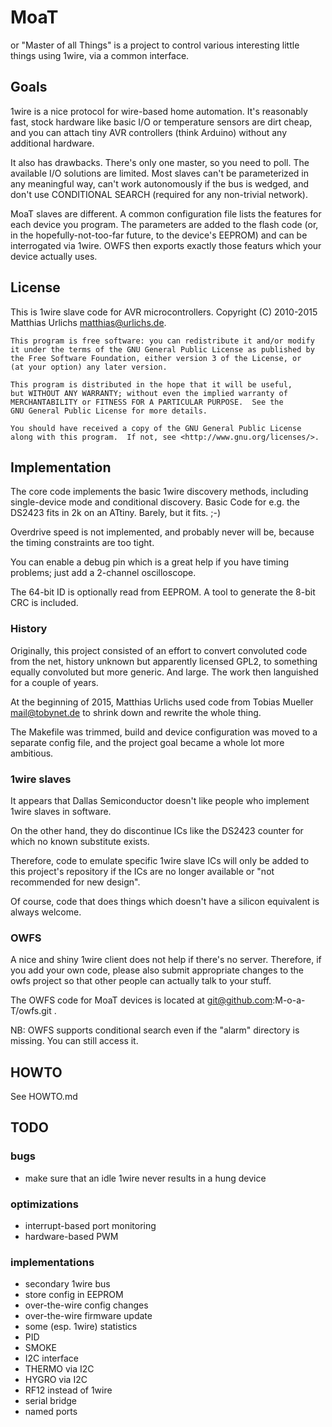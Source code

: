 # MoaT

or "Master of all Things" is a project to control various interesting
little things using 1wire, via a common interface.

## Goals

1wire is a nice protocol for wire-based home automation. It's reasonably
fast, stock hardware like basic I/O or temperature sensors are dirt cheap,
and you can attach tiny AVR controllers (think Arduino) without any
additional hardware.

It also has drawbacks. There's only one master, so you need to poll.
The available I/O solutions are limited. Most slaves can't be parameterized
in any meaningful way, can't work autonomously if the bus is wedged, and
don't use CONDITIONAL SEARCH (required for any non-trivial network).

MoaT slaves are different. A common configuration file lists the features
for each device you program. The parameters are added to the flash code
(or, in the hopefully-not-too-far future, to the device's EEPROM) and can
be interrogated via 1wire. OWFS then exports exactly those featurs which
your device actually uses.

## License

This is 1wire slave code for AVR microcontrollers.
Copyright (C) 2010-2015 Matthias Urlichs <matthias@urlichs.de>.


    This program is free software: you can redistribute it and/or modify
    it under the terms of the GNU General Public License as published by
    the Free Software Foundation, either version 3 of the License, or
    (at your option) any later version.

    This program is distributed in the hope that it will be useful,
    but WITHOUT ANY WARRANTY; without even the implied warranty of
    MERCHANTABILITY or FITNESS FOR A PARTICULAR PURPOSE.  See the
    GNU General Public License for more details.

    You should have received a copy of the GNU General Public License
    along with this program.  If not, see <http://www.gnu.org/licenses/>.

## Implementation

The core code implements the basic 1wire discovery methods, including
single-device mode and conditional discovery.
Basic Code for e.g. the DS2423 fits in 2k on an ATtiny.
Barely, but it fits. ;-)

Overdrive speed is not implemented, and probably never will be,
because the timing constraints are too tight.

You can enable a debug pin which is a great help if you have timing
problems; just add a 2-channel oscilloscope.

The 64-bit ID is optionally read from EEPROM. A tool to generate the
8-bit CRC is included.

### History

Originally, this project consisted of an effort to convert convoluted code
from the net, history unknown but apparently licensed GPL2, to something
equally convoluted but more generic. And large. The work then languished
for a couple of years.

At the beginning of 2015, Matthias Urlichs used code from Tobias Mueller
<mail@tobynet.de> to shrink down and rewrite the whole thing.

The Makefile was trimmed, build and device configuration was moved to a
separate config file, and the project goal became a whole lot more
ambitious.

### 1wire slaves

It appears that Dallas Semiconductor doesn't like people who
implement 1wire slaves in software.

On the other hand, they do discontinue ICs like the DS2423 counter
for which no known substitute exists.

Therefore, code to emulate specific 1wire slave ICs will only be added to
this project's repository if the ICs are no longer available or "not
recommended for new design".

Of course, code that does things which doesn't have a silicon equivalent is
always welcome.

### OWFS

A nice and shiny 1wire client does not help if there's no server.
Therefore, if you add your own code, please also submit
appropriate changes to the owfs project so that other people 
can actually talk to your stuff.

The OWFS code for MoaT devices is located at
git@github.com:M-o-a-T/owfs.git .

NB: OWFS supports conditional search even if the "alarm" directory is
missing. You can still access it.

## HOWTO

See HOWTO.md

## TODO

### bugs

* make sure that an idle 1wire never results in a hung device

### optimizations

* interrupt-based port monitoring
* hardware-based PWM

### implementations

* secondary 1wire bus
* store config in EEPROM
* over-the-wire config changes
* over-the-wire firmware update
* some (esp. 1wire) statistics
* PID
* SMOKE
* I2C interface
* THERMO via I2C
* HYGRO via I2C
* RF12 instead of 1wire
* serial bridge
* named ports

